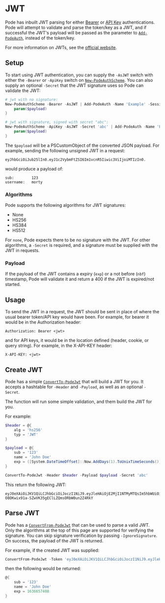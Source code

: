# JWT

Pode has inbuilt JWT parsing for either [Bearer](../Bearer) or [API Key](../ApiKey) authentications. Pode will attempt to validate and parse the token/key as a JWT, and if successful the JWT's payload will be passed as the parameter to [`Add-PodeAuth`](../../../../Functions/Authentication/Add-PodeAuth), instead of the token/key.

For more information on JWTs, see the [official website](https://jwt.io).

## Setup

To start using JWT authentication, you can supply the `-AsJWT` switch with either the `-Bearer` or `-ApiKey` switch on [`New-PodeAuthScheme`](../../../../Functions/Authentication/New-PodeAuthScheme). You can also supply an optional `-Secret` that the JWT signature uses so Pode can validate the JWT:

```powershell
# jwt with no signature:
New-PodeAuthScheme -Bearer -AsJWT | Add-PodeAuth -Name 'Example' -Sessionless -ScriptBlock {
    param($payload)
}

# jwt with signature, signed with secret "abc":
New-PodeAuthScheme -ApiKey -AsJWT -Secret 'abc' | Add-PodeAuth -Name 'Example' -Sessionless -ScriptBlock {
    param($payload)
}
```

The `$payload` will be a PSCustomObject of the converted JSON payload. For example, sending the following unsigned JWT in a request:

```plain
eyJhbGciOiJub25lIn0.eyJ1c2VybmFtZSI6Im1vcnR5Iiwic3ViIjoiMTIzIn0.
```

would produce a payload of:

```plain
sub:        123
username:   morty
```

### Algorithms

Pode supports the following algorithms for JWT signatures:

* None
* HS256
* HS384
* HS512

For `none`, Pode expects there to be no signature with the JWT. For other algorithms, a `-Secret` is required, and a signature must be supplied with the JWT in requests.

### Payload

If the payload of the JWT contains a expiry (`exp`) or a not before (`nbf`) timestamp, Pode will validate it and return a 400 if the JWT is expired/not started.

## Usage

To send the JWT in a request, the JWT should be sent in place of where the usual bearer token/API key would have been. For example, for bearer it would be in the Authorization header:

```plain
Authorization: Bearer <jwt>
```

and for API keys, it would be in the location defined (header, cookie, or query string). For example, in the X-API-KEY header:

```plain
X-API-KEY: <jwt>
```

## Create JWT

Pode has a simple [`ConvertTo-PodeJwt`](../../../../Functions/Authentication/ConvertTo-PodeJwt) that will build a JWT for you. It accepts a hashtable for `-Header` and `-Payload`, as well as an optional `-Secret`.

The function will run some simple validation, and them build the JWT for you.

For example:

```powershell
$header = @{
    alg = 'hs256'
    typ = 'JWT'
}

$payload = @{
    sub = '123'
    name = 'John Doe'
    exp = ([System.DateTimeOffset]::Now.AddDays(1).ToUnixTimeSeconds())
}

ConvertTo-PodeJwt -Header $header -Payload $payload -Secret 'abc'
```

This return the following JWT:

```plain
eyJ0eXAiOiJKV1QiLCJhbGciOiJoczI1NiJ9.eyJleHAiOjE2MjI1NTMyMTQsIm5hbWUiOiJKb2huIERvZSIsInN1YiI6IjEyMyJ9.LP-O8OKwix91a-SZwVK35gEClLZQmsORbW0un2Z4RkY
```

## Parse JWT

Pode has a [`ConvertFrom-PodeJwt`](../../../../Functions/Authentication/ConvertFrom-PodeJwt) that can be used to parse a valid JWT. Only the algorithms at the top of this page are supported for verifying the signature. You can skip signature verification by passing `-IgnoreSignature`. On success, the payload of the JWT is returned.

For example, if the created JWT was supplied:

```powershell
ConvertFrom-PodeJwt -Token 'eyJ0eXAiOiJKV1QiLCJhbGciOiJoczI1NiJ9.eyJleHAiOjE2MjI1NTMyMTQsIm5hbWUiOiJKb2huIERvZSIsInN1YiI6IjEyMyJ9.LP-O8OKwix91a-SZwVK35gEClLZQmsORbW0un2Z4RkY' -Secret 'abc'
```

then the following would be returned:

```powershell
@{
    sub = '123'
    name = 'John Doe'
    exp = 1636657408
}
```
